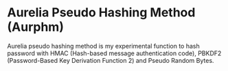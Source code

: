 Aurelia Pseudo Hashing Method (Aurphm)
===============================================================================
Aurelia pseudo hashing method is my experimental function to hash password with HMAC (Hash-based message authentication code), PBKDF2 (Password-Based Key Derivation Function 2) and Pseudo Random Bytes.